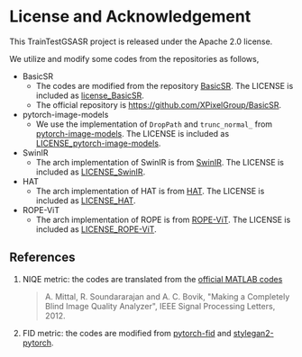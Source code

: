 # License and Acknowledgement

This TrainTestGSASR project is released under the Apache 2.0 license.

We utilize and modify some codes from the repositories as follows,

- BasicSR
  - The codes are modified from the repository [BasicSR](https://github.com/XPixelGroup/BasicSR). The LICENSE is included as [license_BasicSR](LICENSE_BasicSR).
  - The official repository is <https://github.com/XPixelGroup/BasicSR>.
- pytorch-image-models
  - We use the implementation of `DropPath` and `trunc_normal_` from [pytorch-image-models](https://github.com/rwightman/pytorch-image-models/). The LICENSE is included as [LICENSE_pytorch-image-models](LICENSE_pytorch-image-models).
- SwinIR
  - The arch implementation of SwinIR is from [SwinIR](https://github.com/JingyunLiang/SwinIR). The LICENSE is included as [LICENSE_SwinIR](LICENSE_SwinIR).
- HAT
  - The arch implementation of HAT is from [HAT](https://github.com/XPixelGroup/HAT). The LICENSE is included as [LICENSE_HAT](LICENSE_HAT).
- ROPE-ViT
  - The arch implementation of ROPE is from [ROPE-ViT]([https://github.com/XPixelGroup/HAT](https://github.com/naver-ai/rope-vit)). The LICENSE is included as [LICENSE_ROPE-ViT](LICENSE_ROPE-ViT).


## References

1. NIQE metric: the codes are translated from the [official MATLAB codes](http://live.ece.utexas.edu/research/quality/niqe_release.zip)

    > A. Mittal, R. Soundararajan and A. C. Bovik, "Making a Completely Blind Image Quality Analyzer", IEEE Signal Processing Letters, 2012.

1. FID metric: the codes are modified from [pytorch-fid](https://github.com/mseitzer/pytorch-fid) and [stylegan2-pytorch](https://github.com/rosinality/stylegan2-pytorch).
